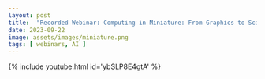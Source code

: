 ```yaml
---
layout: post
title:  "Recorded Webinar: Computing in Miniature: From Graphics to Science"
date: 2023-09-22
image: assets/images/miniature.png
tags: [ webinars, AI ]
---
```


<div class="col-12 col-md-9 col-lg-9 mb-9 gx-1">

{% include youtube.html id='ybSLP8E4gtA' %}
</div>
<br>
<br>

